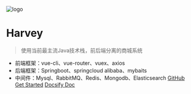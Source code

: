 ![logo](https://docsify.js.org/_media/icon.svg)
# Harvey
> 使用当前最主流Java技术栈，前后端分离的商城系统
* 前端框架：vue-cli、vue-router、vuex、axios
* 后端框架：Springboot、springcloud alibaba、mybaits
* 中间件：Mysql、RabbitMQ、Redis、Mongodb、Elasticsearch
[GitHub](https://github.com/HarveyHe/HarveyHe.github.io.git)
[Get Started](#quick-start)
[Docsify Doc](https://docsify.js.org/#/zh-cn/plugins)